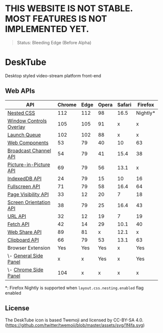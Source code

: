 # THIS WEBSITE IS NOT STABLE. MOST FEATURES IS NOT IMPLEMENTED YET.

> Status: Bleeding Edge (Before Alpha)

# DeskTube

Desktop styled video-stream platform front-end

## Web APIs

| API                                                                                                                          |Chrome|Edge|Opera|Safari|Firefox |
|------------------------------------------------------------------------------------------------------------------------------|------|----|-----|------|--------|
| [Nested CSS](https://developer.chrome.com/articles/css-nesting/)                                                             | 112  |112 | 98  | 16.5 |Nightly*|
| [Window Controls Overlay](https://developer.mozilla.org/en-US/docs/Web/API/Window_Controls_Overlay_API)                      | 105  |105 | 91  | x    | x      |
| [Launch Queue](https://developer.mozilla.org/en-US/docs/Web/API/LaunchQueue)                                                 | 102  |102 | 88  | x    | x      |
| [Web Components](https://developer.mozilla.org/en-US/docs/Web/API/Web_components)                                            | 53   | 79 | 40  | 10   | 63     |
| [Broadcast Channel API](https://developer.mozilla.org/en-US/docs/Web/API/Broadcast_Channel_API)                              | 54   | 79 | 41  | 15.4 | 38     |
| [Picture-in-Picture API](https://developer.mozilla.org/en-US/docs/Web/API/Picture-in-Picture_API)                            | 69   | 79 | 56  | 13.1 | x      |
| [IndexedDB API](https://developer.mozilla.org/en-US/docs/Web/API/IndexedDB_API)                                              | 24   | 79 | 15  | 10   | 16     |
| [Fullscreen API](https://developer.mozilla.org/en-US/docs/Web/API/Fullscreen_API)                                            | 71   | 79 | 58  | 16.4 | 64     |
| [Page Visibility API](https://developer.mozilla.org/en-US/docs/Web/API/Page_Visibility_API)                                  | 33   | 12 | 20  | 7    | 18     |
| [Screen Orientation API](https://developer.mozilla.org/en-US/docs/Web/API/Screen_Orientation_API)                            | 38   | 79 | 25  | 16.4 | 43     |
| [URL API](https://developer.mozilla.org/en-US/docs/Web/API/URL_API)                                                          | 32   | 12 | 19  | 7    | 19     |
| [Fetch API](https://developer.mozilla.org/en-US/docs/Web/API/Fetch_API)                                                      | 42   | 14 | 29  | 10.1 | 40     |
| [Web Share API](https://developer.mozilla.org/en-US/docs/Web/API/Web_Share_API)                                              | 89   | 81 | x   | 12.1 | x      |
| [Clipboard API](https://developer.mozilla.org/en-US/docs/Web/API/Clipboard_API)                                              | 66   | 79 | 53  | 13.1 | 63     |
| Browser Extension                                                                                                            | Yes  |Yes | Yes | x    | Yes    |
| \\- [General Side Panel](https://dev.opera.com/extensions/sidebar-action-manual/)                                            | x    | x  | Yes | x    | Yes    |
| \\- [Chrome Side Panel](https://developer.chrome.com/docs/extensions/reference/sidePanel/)                                   | 104  | x  | x   | x    | x      |

*: Firefox Nightly is supported when `layout.css.nesting.enabled` flag enabled

## License

The DeskTube icon is based Twemoji and licensed by CC-BY-SA 4.0. (https://github.com/twitter/twemoji/blob/master/assets/svg/1f4fa.svg)
